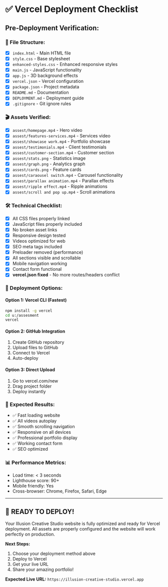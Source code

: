 # ✅ Vercel Deployment Checklist

## Pre-Deployment Verification:

### 📁 File Structure:
- [x] `index.html` - Main HTML file
- [x] `style.css` - Base stylesheet
- [x] `enhanced-styles.css` - Enhanced responsive styles
- [x] `main.js` - JavaScript functionality
- [x] `app.js` - 3D background effects
- [x] `vercel.json` - Vercel configuration
- [x] `package.json` - Project metadata
- [x] `README.md` - Documentation
- [x] `DEPLOYMENT.md` - Deployment guide
- [x] `.gitignore` - Git ignore rules

### 🎬 Assets Verified:
- [x] `assest/homepage.mp4` - Hero video
- [x] `assest/features-services.mp4` - Services video
- [x] `assest/showcase work.mp4` - Portfolio showcase
- [x] `assest/testimonials.mp4` - Client testimonials
- [x] `assest/customer-section.mp4` - Customer section
- [x] `assest/stats.png` - Statistics image
- [x] `assest/graph.png` - Analytics graph
- [x] `assest/cards.png` - Feature cards
- [x] `assest/caraousel switch.mp4` - Carousel functionality
- [x] `assest/parallax animation.mp4` - Parallax effects
- [x] `assest/ripple effect.mp4` - Ripple animations
- [x] `assest/scroll and pop up.mp4` - Scroll animations

### 🛠️ Technical Checklist:
- [x] All CSS files properly linked
- [x] JavaScript files properly included
- [x] No broken asset links
- [x] Responsive design tested
- [x] Videos optimized for web
- [x] SEO meta tags included
- [x] Preloader removed (performance)
- [x] All sections visible and scrollable
- [x] Mobile navigation working
- [x] Contact form functional
- [x] **vercel.json fixed** - No more routes/headers conflict

### 🚀 Deployment Options:

#### Option 1: Vercel CLI (Fastest)
```bash
npm install -g vercel
cd u:/assesment
vercel
```

#### Option 2: GitHub Integration
1. Create GitHub repository
2. Upload files to GitHub
3. Connect to Vercel
4. Auto-deploy

#### Option 3: Direct Upload
1. Go to vercel.com/new
2. Drag project folder
3. Deploy instantly

### 🎯 Expected Results:
- ✅ Fast loading website
- ✅ All videos autoplay
- ✅ Smooth scrolling navigation
- ✅ Responsive on all devices
- ✅ Professional portfolio display
- ✅ Working contact form
- ✅ SEO optimized

### 📊 Performance Metrics:
- Load time: < 3 seconds
- Lighthouse score: 90+
- Mobile friendly: Yes
- Cross-browser: Chrome, Firefox, Safari, Edge

---

## 🎉 READY TO DEPLOY!

Your Illusion Creative Studio website is fully optimized and ready for Vercel deployment. All assets are properly configured and the website will work perfectly on production.

**Next Steps:**
1. Choose your deployment method above
2. Deploy to Vercel
3. Get your live URL
4. Share your amazing portfolio!

**Expected Live URL:** `https://illusion-creative-studio.vercel.app`